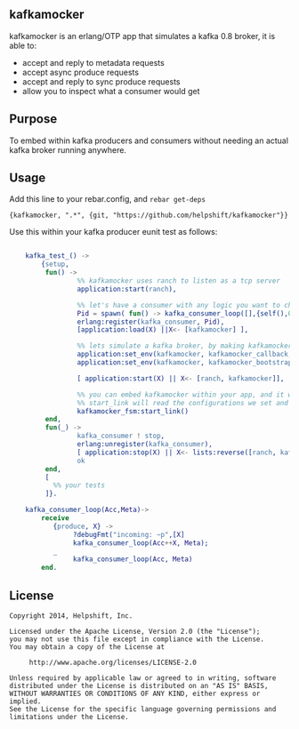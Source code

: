 ## kafkamocker
kafkamocker is an erlang/OTP app that simulates a kafka 0.8 broker, it is able to:

* accept and reply to metadata requests
* accept async produce requests
* accept and reply to sync produce requests
* allow you to inspect what a consumer would get

## Purpose
To embed within kafka producers and consumers without needing an actual kafka broker running anywhere.

## Usage

Add this line to your rebar.config, and `rebar get-deps`

    {kafkamocker, ".*", {git, "https://github.com/helpshift/kafkamocker"}}

Use this within your kafka producer eunit test as follows:

```erlang

    kafka_test_() ->
        {setup,
         fun() ->
                 %% kafkamocker uses ranch to listen as a tcp server
                 application:start(ranch),

                 %% let's have a consumer with any logic you want to check what kafkamocker got
                 Pid = spawn( fun() -> kafka_consumer_loop([],{self(),0}) end),
                 erlang:register(kafka_consumer, Pid),
                 [application:load(X) ||X<- [kafkamocker] ],

                 %% lets simulate a kafka broker, by making kafkamocker listen on 9091
                 application:set_env(kafkamocker, kafkamocker_callback, kafka_consumer),
                 application:set_env(kafkamocker, kafkamocker_bootstrap_broker, {"localhost",9091}),

                 [ application:start(X) || X<- [ranch, kafkamocker]],

                 %% you can embed kafkamocker within your app, and it will not start any workers
                 %% start_link will read the configurations we set and start kafkamocker
                 kafkamocker_fsm:start_link()
         end,
         fun(_) ->
                 kafka_consumer ! stop,
                 erlang:unregister(kafka_consumer),
                 [ application:stop(X) || X<- lists:reverse([ranch, kafkamocker]) ],
                 ok
         end,
         [
           %% your tests
         ]}.

    kafka_consumer_loop(Acc,Meta)->
        receive
           {produce, X} ->
                ?debugFmt("incoming: ~p",[X]
                kafka_consumer_loop(Acc++X, Meta);
           _
                kafka_consumer_loop(Acc, Meta)
        end.

```

## License

```
Copyright 2014, Helpshift, Inc.

Licensed under the Apache License, Version 2.0 (the "License");
you may not use this file except in compliance with the License.
You may obtain a copy of the License at

     http://www.apache.org/licenses/LICENSE-2.0

Unless required by applicable law or agreed to in writing, software
distributed under the License is distributed on an "AS IS" BASIS,
WITHOUT WARRANTIES OR CONDITIONS OF ANY KIND, either express or implied.
See the License for the specific language governing permissions and
limitations under the License.
```
